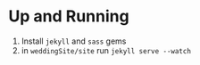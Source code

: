 # Up and Running

1. Install `jekyll` and `sass` gems
1. in `weddingSite/site` run `jekyll serve --watch`
